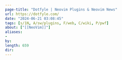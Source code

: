 ```yaml
---
page-title: "Dotfyle | Neovim Plugins & Neovim News"
url: https://dotfyle.com/
date: "2024-06-21 03:08:45"
tags: [s/1N, A/sw/plugins, F/web, C/wiki, P/pwf]
about: ["[[NeoVim]]"]
aliases: 
- 
by: 
length: 659
dir: 
---
```

